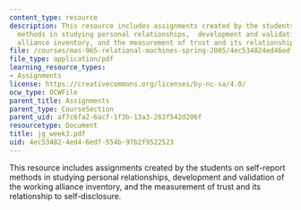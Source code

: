 ```yaml
---
content_type: resource
description: This resource includes assignments created by the students on self-report
  methods in studying personal relationships,  development and validation of the working
  alliance inventory, and the measurement of trust and its relationship to self-disclosure.
file: /courses/mas-965-relational-machines-spring-2005/4ec534824ed46edf554b97b2f9522523_jg_week3.pdf
file_type: application/pdf
learning_resource_types:
- Assignments
license: https://creativecommons.org/licenses/by-nc-sa/4.0/
ocw_type: OCWFile
parent_title: Assignments
parent_type: CourseSection
parent_uid: af7c6fa2-6acf-1f3b-13a3-263f542d206f
resourcetype: Document
title: jg_week3.pdf
uid: 4ec53482-4ed4-6edf-554b-97b2f9522523
---
```

This resource includes assignments created by the students on self-report methods in studying personal relationships,  development and validation of the working alliance inventory, and the measurement of trust and its relationship to self-disclosure.
